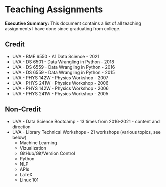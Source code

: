 # Teaching Assignments
**Executive Summary:** This document contains a list of all teaching assignments I have done since graduating from college.

## Credit
* UVA - BME 6550 - A1 Data Science - 2021
* UVA - DS 6501 - Data Wrangling in Python - 2018
* UVA - DS 6559 - Data Wrangling in Python - 2016
* UVA - DS 6559 - Data Wrangling in Python - 2015
* UVA - PHYS 142W - Physics Workshop - 2007
* UVA - PHYS 241W - Physics Workshop - 2006
* UVA - PHYS 142W - Physics Workshop - 2006
* UVA - PHYS 241W - Physics Workshop - 2005

## Non-Credit

* UVA - Data Science Bootcamp - 13 times from 2016-2021 - content and direction
* UVA - Library Technical Workshops - 21 workshops (various topics, see below)
  * Machine Learning
  * Vizualization
  * GitHub/Git/Version Control
  * Python
  * NLP
  * APIs
  * LaTeX
  * Linux 101
